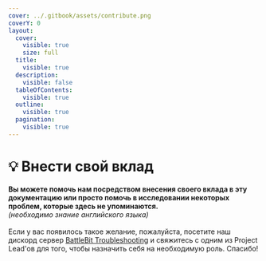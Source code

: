 ```yaml
---
cover: ../.gitbook/assets/contribute.png
coverY: 0
layout:
  cover:
    visible: true
    size: full
  title:
    visible: true
  description:
    visible: false
  tableOfContents:
    visible: true
  outline:
    visible: true
  pagination:
    visible: true
---
```


# 💡 Внести свой вклад

**Вы можете помочь нам посредством внесения своего вклада в эту документацию или просто помочь в исследовании некоторых проблем, которые здесь не упоминаются.**\
_(необходимо знание английского языка)_\
\
Если у вас появилось такое желание, пожалуйста, посетите наш дискорд сервер [BattleBit Troubleshooting](https://discord.gg/xVr6rdfpuk) и свяжитесь с одним из Project Lead'ов для того, чтобы назначить себя на необходимую роль. Спасибо!
